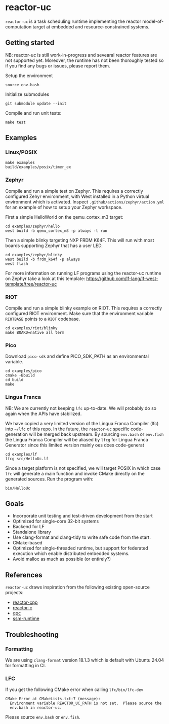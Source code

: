 # reactor-uc

`reactor-uc` is a task scheduling runtime implementing the reactor
model-of-computation target at embedded and resource-constrained systems.

## Getting started

NB: reactor-uc is still work-in-progress and sevearal reactor features are not supported
yet. Moreover, the runtime has not been thoroughly tested so if you find any bugs or issues, please report them.

Setup the environment

```shell
source env.bash
```

Initialize submodules

```shell
git submodule update --init
```

Compile and run unit tests:

```shell
make test
```

## Examples

### Linux/POSIX

```shell
make examples
build/examples/posix/timer_ex
```

### Zephyr
Compile and run a simple test on Zephyr. This requires a correctly configured
Zehyr environment, with West installed in a Python virtual environment which is
activated. Inspect `.github/actions/zephyr/action.yml` for an example of how to setup your Zephyr workspace. 

First a simple HelloWorld on the qemu_cortex_m3 target:
```shell
cd examples/zephyr/hello
west build -b qemu_cortex_m3 -p always -t run
```

Then a simple blinky targeting NXP FRDM K64F. This will run with most boards supporting Zephyr that has a user LED.
```shell
cd examples/zephyr/blinky
west build -b frdm_k64f -p always
west flash
```
For more information on running LF programs using the reactor-uc runtime on
Zephyr take a look at this template: <https://github.com/lf-lang/lf-west-template/tree/reactor-uc>

### RIOT
Compile and run a simple blinky example on RIOT.
This requires a correctly configured RIOT environment.
Make sure that the environment variable `RIOTBASE` points to a `RIOT` codebase.

```shell
cd examples/riot/blinky
make BOARD=native all term
```

### Pico
Download `pico-sdk` and define PICO_SDK_PATH as an environmental variable.

```shell
cd examples/pico
cmake -Bbuild
cd build
make
```

### Lingua Franca
NB: We are currently not keeping `lfc` up-to-date. We will probably do so again when the APIs have stabilized.

We have copied a very limited version of the Lingua Franca Compiler (lfc) into
`~/lfc` of this repo. In the future, the `reactor-uc` specific code-generation
will be merged back upstream. By sourcing `env.bash` or `env.fish` the Lingua
Franca Compiler will be aliased by `lfcg` for Lingua Franca Generator since this
limited version mainly oes does code-generat

```shell
cd examples/lf
lfcg src/HelloUc.lf
```

Since a target platform is not specified, we will target POSIX in which case
`lfc` will generate a main function and invoke CMake directly on the generated
sources. Run the program with:

```shell
bin/HelloUc
```

## Goals

- Incorporate unit testing and test-driven development from the start
- Optimized for single-core 32-bit systems
- Backend for LF
- Standalone library
- Use clang-format and clang-tidy to write safe code from the start.
- CMake-based
- Optimized for single-threaded runtime, but support for federated execution
which enable distributed embedded systems.
- Avoid malloc as much as possible (or entirely?)

## References

`reactor-uc` draws inspiration from the following existing open-source projects:

- [reactor-cpp](https://github.com/lf-lang/reactor-cpp)
- [reactor-c](https://github.com/lf-lang/reactor-c)
- [qpc](https://github.com/QuantumLeaps/qpc)
- [ssm-runtime](https://github.com/QuantumLeaps/qpc)

## Troubleshooting

### Formatting

We are using `clang-format` version 18.1.3 which is default with Ubuntu 24.04 for formatting in CI.

### LFC

If you get the following CMake error when calling `lfc/bin/lfc-dev`

```
CMake Error at CMakeLists.txt:7 (message):
  Environment variable REACTOR_UC_PATH is not set.  Please source the
  env.bash in reactor-uc.
```

Please source `env.bash` or `env.fish`.
